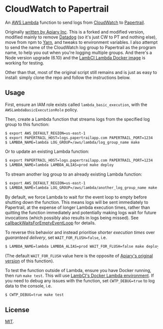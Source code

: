 # CloudWatch to Papertrail

An [AWS Lambda](https://aws.amazon.com/lambda/) function to send logs from [CloudWatch](https://aws.amazon.com/cloudwatch/) to [Papertrail](https://papertrailapp.com/).

Originally [written by Apiary Inc](https://github.com/apiaryio/cloudwatch-to-papertrail). This is a forked and modified version, modified mainly to remove [Datadog](https://www.datadoghq.com/) (so it's just CW to PT and nothing else), move from npm to [Yarn](https://yarnpkg.com), and tweaks to environment variables. I also attempt to send the name of the CloudWatch log group to Papertrail as the program name, to help you out when you're logging multiple groups. And there's a Node version upgrade (6.10) and the [LambCI Lambda Docker image](https://github.com/lambci/docker-lambda) is working for testing.

Other than that, most of the original script still remains and is just as easy to install: simply clone the repo and follow the instructions below.

## Usage

First, ensure an IAM role exists called `lambda_basic_execution`, with the `AWSLambdaBasicExecutionRole` policy.

Then, create a Lambda function that streams logs from the specified log group to this function:

```bash
$ export AWS_DEFAULT_REGION=us-east-1
$ export PAPERTRAIL_HOST=logs.papertrailapp.com PAPERTRAIL_PORT=1234
$ LAMBDA_NAME=lambda LOG_GROUP=/aws/lambda/log_group_name make
```

Or to update an existing Lambda function:

```bash
$ export PAPERTRAIL_HOST=logs.papertrailapp.com PAPERTRAIL_PORT=1234
$ LAMBDA_NAME=lambda LAMBDA_ALIAS=prod make deploy
```

To stream another log group to an already existing Lambda function:

```bash
$ export AWS_DEFAULT_REGION=us-east-1
$ LAMBDA_NAME=lambda LOG_GROUP=/aws/lambda/another_log_group_name make log
```

By default, we force Lambda to wait for the event loop to empty before shutting down the function. This means logs will be sent immediately to Papertrail, at the expense of longer Lambda execution times, rather than quitting the function immediately and potentially making logs wait for future invocations (which possibly also results in logs being missed). See [callbackWaitsForEmptyEventLoop](http://docs.aws.amazon.com/lambda/latest/dg/nodejs-prog-model-context.html) for details.

To reverse this behavior and instead prioritise _shorter execution times_ over _guaranteed delivery_, set `WAIT_FOR_FLUSH=false`, i.e.
```bash
$ LAMBDA_NAME=lambda LAMBDA_ALIAS=prod WAIT_FOR_FLUSH=false make deploy
```

(The default `WAIT_FOR_FLUSH` value here is the opposite of [Apiary's original version](https://github.com/apiaryio/cloudwatch-to-papertrail) of this function).

To test the function outside of Lambda, ensure you have Docker running, then run `make test`. This will use [LambCI's Docker Lambda environment](https://github.com/lambci/docker-lambda). If you need to debug any issues with the function, set `CWTP_DEBUG=true` to log data to the console, i.e.
```bash
$ CWTP_DEBUG=true make test
```

## License

[MIT](LICENSE).
